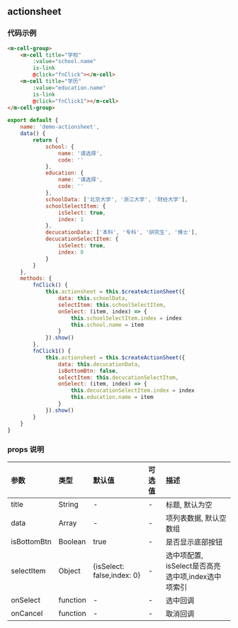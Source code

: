 
## actionsheet

### 代码示例

```html 
<m-cell-group>
    <m-cell title="学校"
        :value="school.name"
        is-link
        @click="fnClick"></m-cell>
    <m-cell title="学历"
        :value="education.name"
        is-link
        @click="fnClick1"></m-cell>
</m-cell-group>
```
```javascript
export default {
    name: 'demo-actionsheet',
    data() {
        return {
            school: {
                name: '请选择',
                code: ''
            },
            education: {
                name: '请选择',
                code: ''
            },
            schoolData: ['北京大学', '浙江大学', '财经大学'],
            schoolSelectItem: {
                isSelect: true,
                index: 1
            },
            decucationData: ['本科', '专科', '研究生', '博士'],
            decucationSelectItem: {
                isSelect: true,
                index: 0
            }
        }
    },
    methods: {
        fnClick() {
            this.actionsheet = this.$createActionSheet({
                data: this.schoolData, 
                selectItem: this.schoolSelectItem,
                onSelect: (item, index) => {
                    this.schoolSelectItem.index = index
                    this.school.name = item
                }
            }).show()
        },
        fnClick1() {
            this.actionsheet = this.$createActionSheet({
                data: this.decucationData,
                isBottomBtn: false,
                selectItem: this.decucationSelectItem,
                onSelect: (item, index) => {
                    this.decucationSelectItem.index = index
                    this.education.name = item
                }
            }).show()
        }
    }
}
```

### props 说明


| 参数      |类型| 默认值    | 可选值|描述    | 
|:-------- | :--------|:--------  |:--------|:---------|    
| title |String| -  |-| 标题, 默认为空 |   
| data |Array| -  |-| 项列表数据, 默认空数组 |  
| isBottomBtn | Boolean | true | - | 是否显示底部按钮 |
| selectItem | Object | {isSelect: false,index: 0} | - | 选中项配置, isSelect是否高亮选中项,index选中项索引  |
| onSelect |function| -  |-| 选中回调 |   
| onCancel |function| -  |-| 取消回调 |   
 
